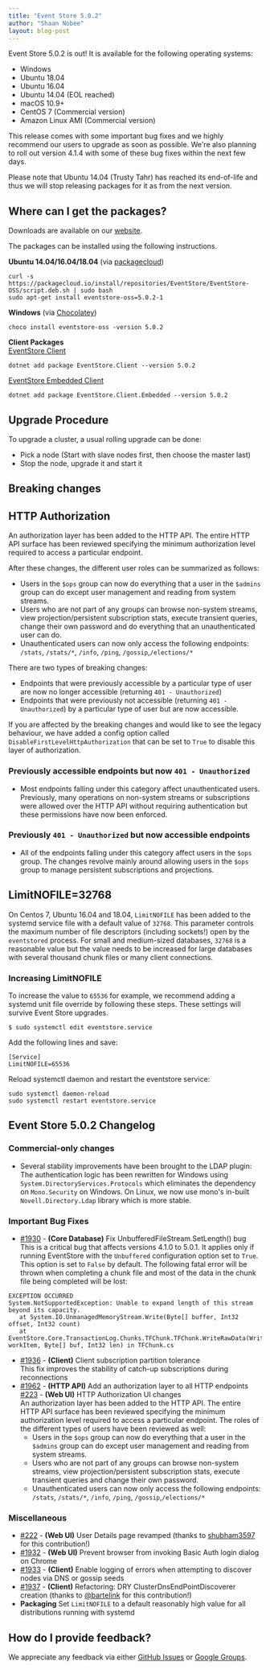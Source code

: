 ```yaml
---
title: "Event Store 5.0.2"
author: "Shaan Nobee"
layout: blog-post
---
```

Event Store 5.0.2 is out! It is available for the following operating systems:

- Windows
- Ubuntu 18.04
- Ubuntu 16.04
- Ubuntu 14.04 (EOL reached)
- macOS 10.9+
- CentOS 7 (Commercial version)
- Amazon Linux AMI (Commercial version)

This release comes with some important bug fixes and we highly recommend our users to upgrade as soon as possible. We're also planning to roll out version 4.1.4 with some of these bug fixes within the next few days.

Please note that Ubuntu 14.04 (Trusty Tahr) has reached its end-of-life and thus we will stop releasing packages for it as from the next version.

## Where can I get the packages?

Downloads are available on our [website](https://eventstore.org/downloads/).

The packages can be installed using the following instructions.

**Ubuntu 14.04/16.04/18.04** (via [packagecloud](https://packagecloud.io/EventStore/EventStore-OSS))

```
curl -s https://packagecloud.io/install/repositories/EventStore/EventStore-OSS/script.deb.sh | sudo bash
sudo apt-get install eventstore-oss=5.0.2-1
```

**Windows** (via [Chocolatey](https://chocolatey.org/packages/eventstore-oss/))

```
choco install eventstore-oss -version 5.0.2
```

**Client Packages**  
[EventStore Client](https://www.nuget.org/packages/EventStore.Client/)  
```
dotnet add package EventStore.Client --version 5.0.2
```

[EventStore Embedded Client](https://www.nuget.org/packages/EventStore.Client.Embedded/)  
```
dotnet add package EventStore.Client.Embedded --version 5.0.2
```

## Upgrade Procedure
To upgrade a cluster, a usual rolling upgrade can be done:
- Pick a node (Start with slave nodes first, then choose the master last)
- Stop the node, upgrade it and start it

## Breaking changes
## HTTP Authorization
An authorization layer has been added to the HTTP API. The entire HTTP API surface has been reviewed specifying the minimum authorization level required to access a particular endpoint. 

After these changes, the different user roles can be summarized as follows:
- Users in the `$ops` group can now do everything that a user in the `$admins` group can do except user management and reading from system streams.
- Users who are not part of any groups can browse non-system streams, view projection/persistent subscription stats, execute transient queries, change their own password and do everything that an unauthenticated user can do.
- Unauthenticated users can now only access the following endpoints: `/stats`, `/stats/*`, `/info`, `/ping`, `/gossip`,`/elections/*`

There are two types of breaking changes:
- Endpoints that were previously accessible by a particular type of user are now no longer accessible (returning `401 - Unauthorized`)
- Endpoints that were previously not accessible (returning `401 - Unauthorized`) by a particular type of user but are now accessible.

If you are affected by the breaking changes and would like to see the legacy behaviour, we have added a config option called `DisableFirstLevelHttpAuthorization` that can be set to `True` to disable this layer of authorization.

### Previously accessible endpoints but now `401 - Unauthorized`
- Most endpoints falling under this category affect unauthenticated users. Previously, many operations on non-system streams or subscriptions were allowed over the HTTP API without requiring authentication but these permissions have now been enforced.

### Previously `401 - Unauthorized` but now accessible endpoints
- All of the endpoints falling under this category affect users in the `$ops` group. The changes revolve mainly around allowing users in the `$ops` group to manage persistent subscriptions and projections.

## LimitNOFILE=32768
On Centos 7, Ubuntu 16.04 and 18.04, `LimitNOFILE` has been added to the systemd service file with a default value of `32768`. This parameter controls the maximum number of file descriptors (including sockets!) open by the `eventstored` process. For small and medium-sized databases, `32768` is a reasonable value but the value needs to be increased for large databases with several thousand chunk files or many client connections.

### Increasing LimitNOFILE
To increase the value to `65536` for example, we recommend adding a systemd unit file override by following these steps. These settings will survive Event Store upgrades.
```
$ sudo systemctl edit eventstore.service
```

Add the following lines and save:
```
[Service]
LimitNOFILE=65536
```

Reload systemctl daemon and restart the eventstore service:
```
sudo systemctl daemon-reload
sudo systemctl restart eventstore.service
```

## Event Store 5.0.2 Changelog

### Commercial-only changes
* Several stability improvements have been brought to the LDAP plugin:  
The authentication logic has been rewritten for Windows using `System.DirectoryServices.Protocols` which eliminates the dependency on `Mono.Security` on Windows. On Linux, we now use mono's in-built `Novell.Directory.Ldap` library which is more stable.

### Important Bug Fixes
* [#1930](https://github.com/EventStore/EventStore/pull/1930) - **(Core Database)** Fix UnbufferedFileStream.SetLength() bug  
This is a critical bug that affects versions 4.1.0 to 5.0.1. It applies only if running EventStore with the `Unbuffered` configuration option set to `True`. This option is set to `False` by default. The following fatal error will be thrown when completing a chunk file and most of the data in the chunk file being completed will be lost:
```
EXCEPTION OCCURRED
System.NotSupportedException: Unable to expand length of this stream beyond its capacity.
   at System.IO.UnmanagedMemoryStream.Write(Byte[] buffer, Int32 offset, Int32 count)
   at EventStore.Core.TransactionLog.Chunks.TFChunk.TFChunk.WriteRawData(WriterWorkItem workItem, Byte[] buf, Int32 len) in TFChunk.cs
```
* [#1936](https://github.com/EventStore/EventStore/pull/1936) - **(Client)** Client subscription partition tolerance  
This fix improves the stability of catch-up subscriptions during reconnections
* [#1962](https://github.com/EventStore/EventStore/pull/1962) - **(HTTP API)** Add an authorization layer to all HTTP endpoints  
[#223](https://github.com/EventStore/EventStore.UI/pull/223) - **(Web UI)** HTTP Authorization UI changes  
An authorization layer has been added to the HTTP API. The entire HTTP API surface has been reviewed specifying the minimum authorization level required to access a particular endpoint. The roles of the different types of users have been reviewed as well:
  - Users in the `$ops` group can now do everything that a user in the `$admins` group can do except user management and reading from system streams.
  - Users who are not part of any groups can browse non-system streams, view projection/persistent subscription stats, execute transient queries and change their own password.
  - Unauthenticated users can now only access the following endpoints: `/stats`, `/stats/*`, `/info`, `/ping`, `/gossip`,`/elections/*`

### Miscellaneous
* [#222](https://github.com/EventStore/EventStore.UI/pull/222) - **(Web UI)** User Details page revamped (thanks to [shubham3597](https://github.com/shubham3597) for this contribution!)
* [#1932](https://github.com/EventStore/EventStore/pull/1932) - **(Web UI)** Prevent browser from invoking Basic Auth login dialog on Chrome
* [#1933](https://github.com/EventStore/EventStore/pull/1933) - **(Client)** Enable logging of errors when attempting to discover nodes via DNS or gossip seeds
* [#1937](https://github.com/EventStore/EventStore/pull/1937) - **(Client)** Refactoring: DRY ClusterDnsEndPointDiscoverer creation (thanks to [@bartelink](https://github.com/bartelink) for this contribution!)
* **Packaging** Set `LimitNOFILE` to a default reasonably high value for all distributions running with systemd


## How do I provide feedback?

We appreciate any feedback via either [GitHub Issues](https://github.com/EventStore/EventStore) or [Google Groups](https://groups.google.com/forum/#!forum/event-store).